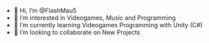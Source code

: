 - 👋 Hi, I’m @FlashMau5
- 👀 I’m interested in Videogames, Music and Programming
- 🌱 I’m currently learning Videogames Programming with Unity (C#)
- 💞️ I’m looking to collaborate on New Projects
<!--- 📫 How to reach me ... --->

<!---
FlashMau5/FlashMau5 is a ✨ special ✨ repository because its `README.md` (this file) appears on your GitHub profile.
You can click the Preview link to take a look at your changes.
--->
